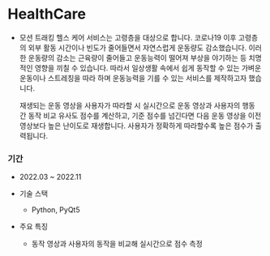 # HealthCare

- 모션 트래킹 헬스 케어 서비스는 고령층을 대상으로 합니다. 코로나19 이후 고령층의 외부 활동 시간이나 빈도가 줄어들면서 자연스럽게 운동량도 감소했습니다. 이러한 운동량의 감소는 근육량이 줄어들고 운동능력이 떨어져 부상을 야기하는 등 치명적인 영향을 끼칠 수 있습니다. 따라서 일상생활 속에서 쉽게 동작할 수 있는 가벼운 운동이나 스트레칭을 따라 하며 운동능력을 기를 수 있는 서비스를 제작하고자 했습니다.
    
    재생되는 운동 영상을 사용자가 따라할 시 실시간으로 운동 영상과 사용자의 행동 간 동작 비교 유사도 점수를 계산하고, 기준 점수를 넘긴다면 다음 운동 영상을 이전 영상보다 높은 난이도로 재생합니다. 사용자가 정확하게 따라할수록 높은 점수가 출력됩니다.

### **기간**

- 2022.03 ~ 2022.11

- 기술 스택
    - Python, PyQt5
- 주요 특징
    - 동작 영상과 사용자의 동작을 비교해 실시간으로 점수 측정
